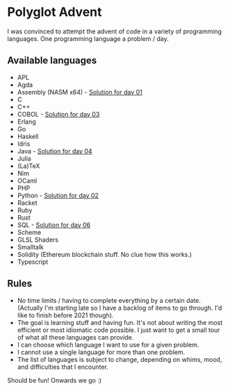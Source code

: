 # Polyglot Advent

I was convinced to attempt the advent of code in a variety of
programming languages. One programming language a problem / day.

## Available languages

 - APL
 - Agda
 - Assembly (NASM x64) - [Solution for day 01](./01-assembly)
 - C
 - C++
 - COBOL - [Solution for day 03](./03-cobol)
 - Erlang
 - Go
 - Haskell
 - Idris
 - Java - [Solution for day 04](./04-java)
 - Julia
 - (La)TeX
 - Nim
 - OCaml
 - PHP
 - Python - [Solution for day 02](./02-python)
 - Racket
 - Ruby
 - Rust
 - SQL - [Solution for day 06](./06-sql)
 - Scheme
 - GLSL Shaders
 - Smalltalk
 - Solidity (Ethereum blockchain stuff. No clue how this works.)
 - Typescript

## Rules

 - No time limits / having to complete everything by a certain
   date. (Actually I'm starting late so I have a backlog of items to
   go through. I'd like to finish before 2021 though).
 - The goal is learning stuff and having fun. It's not about writing the
   most efficient or most idiomatic code possible. I just want to get a
   small tour of what all these languages can provide.
 - I can choose which language I want to use for a given problem.
 - I cannot use a single language for more than one problem.
 - The list of languages is subject to change, depending on whims, mood,
   and difficulties that I encounter.

Should be fun! Onwards we go :)
